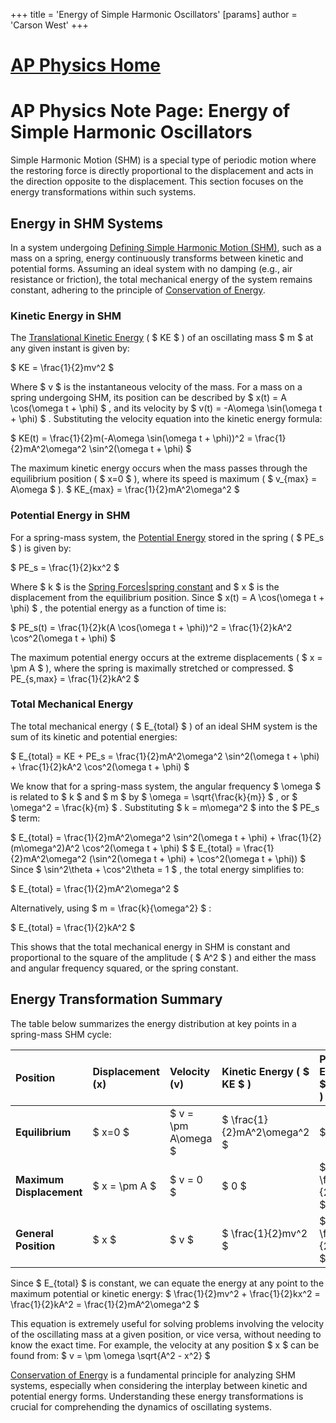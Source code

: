 +++
 title = 'Energy of Simple Harmonic Oscillators'
[params]
	author = 'Carson West'
+++
# [AP Physics Home](./../ap-physics-home/)
# AP Physics Note Page: Energy of Simple Harmonic Oscillators

Simple Harmonic Motion (SHM) is a special type of periodic motion where the restoring force is directly proportional to the displacement and acts in the direction opposite to the displacement. This section focuses on the energy transformations within such systems.

## Energy in SHM Systems

In a system undergoing [Defining Simple Harmonic Motion (SHM)](./../defining-simple-harmonic-motion-(shm)/), such as a mass on a spring, energy continuously transforms between kinetic and potential forms. Assuming an ideal system with no damping (e.g., air resistance or friction), the total mechanical energy of the system remains constant, adhering to the principle of [Conservation of Energy](./../conservation-of-energy/).

### Kinetic Energy in SHM

The [Translational Kinetic Energy](./../translational-kinetic-energy/) ( $ KE $ ) of an oscillating mass  $ m $  at any given instant is given by:

 $ 
KE = \frac{1}{2}mv^2
 $ 

Where  $ v $  is the instantaneous velocity of the mass.
For a mass on a spring undergoing SHM, its position can be described by  $ x(t) = A \cos(\omega t + \phi) $ , and its velocity by  $ v(t) = -A\omega \sin(\omega t + \phi) $ .
Substituting the velocity equation into the kinetic energy formula:

 $ 
KE(t) = \frac{1}{2}m(-A\omega \sin(\omega t + \phi))^2 = \frac{1}{2}mA^2\omega^2 \sin^2(\omega t + \phi)
 $ 

The maximum kinetic energy occurs when the mass passes through the equilibrium position ( $ x=0 $ ), where its speed is maximum ( $ v_{max} = A\omega $ ).
 $ 
KE_{max} = \frac{1}{2}mA^2\omega^2
 $ 

### Potential Energy in SHM

For a spring-mass system, the [Potential Energy](./../potential-energy/) stored in the spring ( $ PE_s $ ) is given by:

 $ 
PE_s = \frac{1}{2}kx^2
 $ 

Where  $ k $  is the [Spring Forces|spring constant](./../spring-forces|spring-constant/) and  $ x $  is the displacement from the equilibrium position.
Since  $ x(t) = A \cos(\omega t + \phi) $ , the potential energy as a function of time is:

 $ 
PE_s(t) = \frac{1}{2}k(A \cos(\omega t + \phi))^2 = \frac{1}{2}kA^2 \cos^2(\omega t + \phi)
 $ 

The maximum potential energy occurs at the extreme displacements ( $ x = \pm A $ ), where the spring is maximally stretched or compressed.
 $ 
PE_{s,max} = \frac{1}{2}kA^2
 $ 

### Total Mechanical Energy

The total mechanical energy ( $ E_{total} $ ) of an ideal SHM system is the sum of its kinetic and potential energies:

 $ 
E_{total} = KE + PE_s = \frac{1}{2}mA^2\omega^2 \sin^2(\omega t + \phi) + \frac{1}{2}kA^2 \cos^2(\omega t + \phi)
 $ 

We know that for a spring-mass system, the angular frequency  $ \omega $  is related to  $ k $  and  $ m $  by  $ \omega = \sqrt{\frac{k}{m}} $ , or  $ \omega^2 = \frac{k}{m} $ .
Substituting  $ k = m\omega^2 $  into the  $ PE_s $  term:

 $ 
E_{total} = \frac{1}{2}mA^2\omega^2 \sin^2(\omega t + \phi) + \frac{1}{2}(m\omega^2)A^2 \cos^2(\omega t + \phi)
 $ 
 $ 
E_{total} = \frac{1}{2}mA^2\omega^2 (\sin^2(\omega t + \phi) + \cos^2(\omega t + \phi))
 $ 
Since  $ \sin^2\theta + \cos^2\theta = 1 $ , the total energy simplifies to:

 $ 
E_{total} = \frac{1}{2}mA^2\omega^2
 $ 

Alternatively, using  $ m = \frac{k}{\omega^2} $ :

 $ 
E_{total} = \frac{1}{2}kA^2
 $ 

This shows that the total mechanical energy in SHM is constant and proportional to the square of the amplitude ( $ A^2 $ ) and either the mass and angular frequency squared, or the spring constant.

## Energy Transformation Summary

The table below summarizes the energy distribution at key points in a spring-mass SHM cycle:

| Position | Displacement (x) | Velocity (v) | Kinetic Energy ( $ KE $ ) | Potential Energy ( $ PE_s $ ) | Total Energy ( $ E_{total} $ ) |
| :------- | :--------------- | :----------- | :-------------------- | :------------------------ | :------------------------- |
| **Equilibrium** |  $ x=0 $  |  $ v = \pm A\omega $  |  $ \frac{1}{2}mA^2\omega^2 $  |  $ 0 $  |  $ \frac{1}{2}mA^2\omega^2 $  |
| **Maximum Displacement** |  $ x = \pm A $  |  $ v = 0 $  |  $ 0 $  |  $ \frac{1}{2}kA^2 $  |  $ \frac{1}{2}kA^2 $  |
| **General Position** |  $ x $  |  $ v $  |  $ \frac{1}{2}mv^2 $  |  $ \frac{1}{2}kx^2 $  |  $ \frac{1}{2}kA^2 = \frac{1}{2}mA^2\omega^2 $  |

Since  $ E_{total} $  is constant, we can equate the energy at any point to the maximum potential or kinetic energy:
 $ 
\frac{1}{2}mv^2 + \frac{1}{2}kx^2 = \frac{1}{2}kA^2 = \frac{1}{2}mA^2\omega^2
 $ 

This equation is extremely useful for solving problems involving the velocity of the oscillating mass at a given position, or vice versa, without needing to know the exact time. For example, the velocity at any position  $ x $  can be found from:
 $ 
v = \pm \omega \sqrt{A^2 - x^2}
 $ 

[Conservation of Energy](./../conservation-of-energy/) is a fundamental principle for analyzing SHM systems, especially when considering the interplay between kinetic and potential energy forms. Understanding these energy transformations is crucial for comprehending the dynamics of oscillating systems.